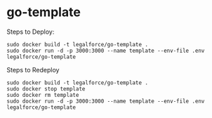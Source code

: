# go-template

Steps to Deploy:
```
sudo docker build -t legalforce/go-template .
sudo docker run -d -p 3000:3000 --name template --env-file .env legalforce/go-template
```

Steps to Redeploy 
```
sudo docker build -t legalforce/go-template .
sudo docker stop template
sudo docker rm template
sudo docker run -d -p 3000:3000 --name template --env-file .env legalforce/go-template
```
